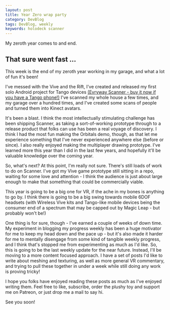 ```yaml
---
layout: post
title: Year Zero wrap party
category: DevBlog
tags: DevBlog, weekly
keywords: holodeck scanner
---
```


My zeroth year comes to and end.

## That sure went fast ...

This week is the end of my zeroth year working in my garage, and what a lot of fun it's been!

I've messed with the Vive and the Rift, I've created and released my first solo Android project
for Tango devices [(Evryway Scanner - buy it now if you have a Tango phone!)](https://www.evryway.com/apps/evrywayscanner)
I've scanned my whole house a few times, and my garage over a hundred times, and I've created
some scans of people and turned them into Kinect avatars.

It's been a blast. I think the most intellectually stimulating challenge has been shipping Scanner,
as taking a sort-of-working prototype through to a release product that folks can use has been a real
voyage of discovery. I think I had the most fun making the Orbitals demo, though, as that let me
experience something that I've never experienced anywhere else (before or since). I also really enjoyed
making the multiplayer drawing prototype. I've learned more this year than I did in the last few years,
and hopefully it'll be valuable knowledge over the coming year.

So, what's next? At this point, I'm really not sure. There's still loads of work to do on Scanner.
I've got my Vive game prototype still sitting in a repo, waiting for some love and attention - I think the
audience is just about large enough to make that something that could be commercially viable.

This year is going to be a big one for VR, if the ache in my bones is anything to go by. I think there is
going to be a big swing towards mobile 6DOF headsets (with Wireless Vive kits and Tango-like mobile devices
being the consumer end of a spectrum that may be capped out by Magic Leap - but probably won't be!)

One thing is for sure, though - I've earned a couple of weeks of down time. My experiment in blogging my
progress weekly has been a huge motivator for me to keep my head down and the pace up - but it's also
made it harder for me to mentally disengage from some kind of tangible weekly progress, and I think that's
stopped me from experimenting as much as I'd like. So, this is going to be the last weekly update for the
near future. Instead, I'll be moving to a more content focused approach. I have a set of posts I'd like to
write about meshing and texturing, as well as more general VR commentary, and trying to pull these together
in under a week while still doing any work is proving tricky!

I hope you folks have enjoyed reading these posts as much as I've enjoyed writing them. Feel free to like,
subscribe, order the plushy toy and support me on Patreon, or just drop me a mail to say hi.

See you soon!




